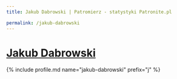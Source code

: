```yaml
---
title: Jakub Dabrowski | Patromierz - statystyki Patronite.pl

permalink: /jakub-dabrowski
---
```


# [Jakub Dabrowski](https://patronite.pl/jakub-dabrowski)

{% include profile.md name="jakub-dabrowski" prefix="j" %}
